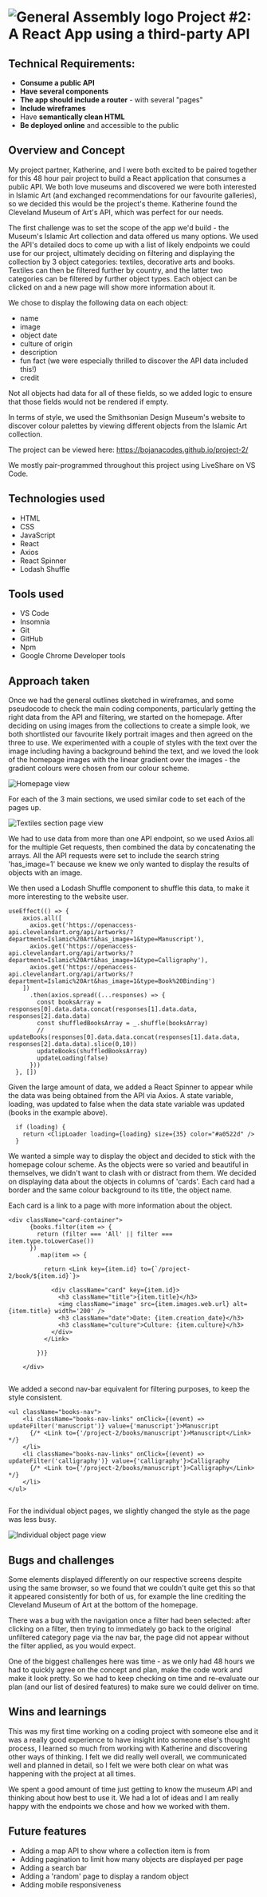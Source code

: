 # ![General Assembly logo](https://ga-dash.s3.amazonaws.com/production/assets/logo-9f88ae6c9c3871690e33280fcf557f33.png) Project #2: A React App using a third-party API

## Technical Requirements:

* **Consume a public API** 
* **Have several components** 
* **The app should include a router** - with several "pages"
* **Include wireframes** 
* Have **semantically clean HTML** 
* **Be deployed online** and accessible to the public

## Overview and Concept

My project partner, Katherine, and I were both excited to be paired together for this 48 hour pair project to build a React application that consumes a public API. We both love museums and discovered we were both interested in Islamic Art (and exchanged recommendations for our favourite galleries), so we decided this would be the project's theme. Katherine found the Cleveland Museum of Art's API, which was perfect for our needs. 

The first challenge was to set the scope of the app we'd build - the Museum's Islamic Art collection and data offered us many options. We used the API's detailed docs to come up with a list of likely endpoints we could use for our project, ultimately deciding on filtering and displaying the collection by 3 object categories: textiles, decorative arts and books. Textiles can then be filtered further by country, and the latter two categories can be filtered by further object types. Each object can be clicked on and a new page will show more information about it.

We chose to display the following data on each object: 
* name
* image
* object date 
* culture of origin
* description
* fun fact (we were especially thrilled to discover the API data included this!)
* credit

Not all objects had data for all of these fields, so we added logic to ensure that those fields would not be rendered if empty.

In terms of style, we used the Smithsonian Design Museum's website to discover colour palettes by viewing different objects from the Islamic Art collection.

The project can be viewed here: https://bojanacodes.github.io/project-2/

We mostly pair-programmed throughout this project using LiveShare on VS Code. 


## Technologies used

* HTML
* CSS
* JavaScript
* React
* Axios 
* React Spinner
* Lodash Shuffle


## Tools used

* VS Code
* Insomnia
* Git 
* GitHub
* Npm 
* Google Chrome Developer tools


## Approach taken

Once we had the general outlines sketched in wireframes, and some pseudocode to check the main coding components, particularly getting the right data from the API and filtering, we started on the homepage. After deciding on using images from the collections to create a simple look, we both shortlisted our favourite likely portrait images and then agreed on the three to use. We experimented with a couple of styles with the text over the image including having a background behind the text, and we loved the look of the homepage images with the linear gradient over the images - the gradient colours were chosen from our colour scheme. 

![Homepage view](https://i.imgur.com/5xPOPVH.png)


For each of the 3 main sections, we used similar code to set each of the pages up. 

![Textiles section page view](https://i.imgur.com/yuDNaHx.png)




We had to use data from more than one API endpoint, so we used Axios.all for the multiple Get requests, then combined the data by concatenating the arrays. All the API requests were set to include the search string 'has_image=1' because we knew we only wanted to display the results of objects with an image.

We then used a Lodash Shuffle component to shuffle this data, to make it more interesting to the website user.

``` 
useEffect(() => {
    axios.all([
      axios.get('https://openaccess-api.clevelandart.org/api/artworks/?department=Islamic%20Art&has_image=1&type=Manuscript'),
      axios.get('https://openaccess-api.clevelandart.org/api/artworks/?department=Islamic%20Art&has_image=1&type=Calligraphy'),
      axios.get('https://openaccess-api.clevelandart.org/api/artworks/?department=Islamic%20Art&has_image=1&type=Book%20Binding')
    ])
      .then(axios.spread((...responses) => {
        const booksArray = responses[0].data.data.concat(responses[1].data.data, responses[2].data.data)
        const shuffledBooksArray = _.shuffle(booksArray)
        // updateBooks(responses[0].data.data.concat(responses[1].data.data, responses[2].data.data).slice(0,10))
        updateBooks(shuffledBooksArray)
        updateLoading(false)
      }))
  }, [])
```


Given the large amount of data, we added a React Spinner to appear while the data was being obtained from the API via Axios. A state variable, loading, was updated to false when the data state variable was updated (books in the example above).

```
  if (loading) {
    return <ClipLoader loading={loading} size={35} color="#a0522d" />
  }
```

We wanted a simple way to display the object and decided to stick with the homepage colour scheme. As the objects were so varied and beautiful in themselves, we didn't want to clash with or distract from them. We decided on displaying data about the objects in columns of 'cards'. Each card had a border and the same colour background to its title, the object name. 

Each card is a link to a page with more information about the object.

```
<div className="card-container">
      {books.filter(item => {
        return (filter === 'All' || filter === item.type.toLowerCase())
      })
        .map(item => {

          return <Link key={item.id} to={`/project-2/book/${item.id}`}>

            <div className="card" key={item.id}>
              <h3 className="title">{item.title}</h3>
              <img className="image" src={item.images.web.url} alt={item.title} width='200' />
              <h3 className="date">Date: {item.creation_date}</h3>
              <h3 className="culture">Culture: {item.culture}</h3>
            </div>
          </Link>

        })}

    </div>
    
```

We added a second nav-bar equivalent for filtering purposes, to keep the style consistent.

```  
<ul className="books-nav">
    <li className="books-nav-links" onClick={(event) => updateFilter('manuscript')} value={'manuscript'}>Manuscript
      {/* <Link to={'/project-2/books/manuscript'}>Manuscript</Link> */}
    </li>
    <li className="books-nav-links" onClick={(event) => updateFilter('calligraphy')} value={'calligraphy'}>Calligraphy
      {/* <Link to={'/project-2/books/manuscript'}>Calligraphy</Link> */}
    </li>
</ul>
      
```

For the individual object pages, we slightly changed the style as the page was less busy. 

![Individual object page view](https://i.imgur.com/cV8E3IM.png)


## Bugs and challenges

Some elements displayed differently on our respective screens despite using the same browser, so we found that we couldn't quite get this so that it appeared consistently for both of us, for example the line crediting the Cleveland Museum of Art at the bottom of the homepage.

There was a bug with the navigation once a filter had been selected: after clicking on a filter, then trying to immediately go back to the original unfiltered category page via the nav bar, the page did not appear without the filter applied, as you would expect. 

One of the biggest challenges here was time - as we only had 48 hours we had to quickly agree on the concept and plan, make the code work and make it look pretty. So we had to keep checking on time and re-evaluate our plan (and our list of desired features) to make sure we could deliver on time.

## Wins and learnings

This was my first time working on a coding project with someone else and it was a really good experience to have insight into someone else's thought process, I learned so much from working with Katherine and discovering other ways of thinking. I felt we did really well overall, we communicated well and planned in detail, so I felt we were both clear on what was happening with the project at all times. 

We spent a good amount of time just getting to know the museum API and thinking about how best to use it. We had a lot of ideas and I am really happy with the endpoints we chose and how we worked with them. 

## Future features

* Adding a map API to show where a collection item is from
* Adding pagination to limit how many objects are displayed per page
* Adding a search bar
* Adding a 'random' page to display a random object
* Adding mobile responsiveness

